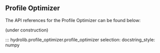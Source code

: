 ## Profile Optimizer
The API references for the Profile Optimizer can be found below:

(under construction)

::: hydrolib.profile_optimizer.profile_optimizer
    selection:
        docstring_style: numpy